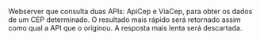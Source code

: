 Webserver que consulta duas APIs: ApiCep e ViaCep, para obter os dados de um CEP determinado. O resultado mais rápido será retornado assim como qual a API que o originou. A resposta mais lenta será descartada.